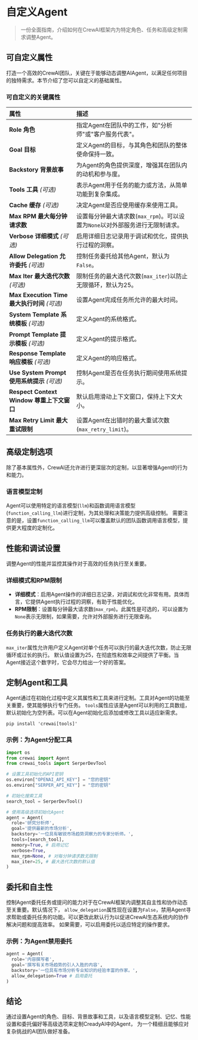 # 自定义Agent

> 一份全面指南，介绍如何在CrewAI框架内为特定角色、任务和高级定制需求调整Agent。

## 可自定义属性

打造一个高效的CrewAI团队，关键在于能够动态调整AIAgent，以满足任何项目的独特需求。本节介绍了您可以自定义的基础属性。

### 可自定义的关键属性

| 属性 | 描述 |
| :---------------------------------- | :------------------------------------------------------------------------------------------------------------------ |
| **Role 角色** | 指定Agent在团队中的工作，如"分析师"或"客户服务代表"。 |
| **Goal 目标** | 定义Agent的目标，与其角色和团队的整体使命保持一致。 |
| **Backstory 背景故事** | 为Agent的角色提供深度，增强其在团队内的动机和参与度。 |
| **Tools 工具** *(可选)* | 表示Agent用于任务的能力或方法，从简单功能到复杂集成。 |
| **Cache 缓存** *(可选)* | 决定Agent是否应使用缓存来使用工具。 |
| **Max RPM 最大每分钟请求数** | 设置每分钟最大请求数(`max_rpm`)。可以设置为`None`以对外部服务进行无限制请求。 |
| **Verbose 详细模式** *(可选)* | 启用详细日志记录用于调试和优化，提供执行过程的洞察。 |
| **Allow Delegation 允许委托** *(可选)* | 控制任务委托给其他Agent，默认为`False`。 |
| **Max Iter 最大迭代次数** *(可选)* | 限制任务的最大迭代次数(`max_iter`)以防止无限循环，默认为25。 |
| **Max Execution Time 最大执行时间** *(可选)* | 设置Agent完成任务所允许的最大时间。 |
| **System Template 系统模板** *(可选)* | 定义Agent的系统格式。 |
| **Prompt Template 提示模板** *(可选)* | 定义Agent的提示格式。 |
| **Response Template 响应模板** *(可选)* | 定义Agent的响应格式。 |
| **Use System Prompt 使用系统提示** *(可选)* | 控制Agent是否在任务执行期间使用系统提示。 |
| **Respect Context Window 尊重上下文窗口** | 默认启用滑动上下文窗口，保持上下文大小。 |
| **Max Retry Limit 最大重试限制** | 设置Agent在出错时的最大重试次数(`max_retry_limit`)。 |

## 高级定制选项

除了基本属性外，CrewAI还允许进行更深层次的定制，以显著增强Agent的行为和能力。

### 语言模型定制

Agent可以使用特定的语言模型(`llm`)和函数调用语言模型(`function_calling_llm`)进行定制，为其处理和决策能力提供高级控制。
需要注意的是，设置`function_calling_llm`可以覆盖默认的团队函数调用语言模型，提供更大程度的定制化。

## 性能和调试设置

调整Agent的性能并监控其操作对于高效的任务执行至关重要。

### 详细模式和RPM限制

* **详细模式**：启用Agent操作的详细日志记录，对调试和优化非常有用。具体而言，它提供Agent执行过程的洞察，有助于性能优化。
* **RPM限制**：设置每分钟最大请求数(`max_rpm`)。此属性是可选的，可以设置为`None`表示无限制，如果需要，允许对外部服务进行无限查询。

### 任务执行的最大迭代次数

`max_iter`属性允许用户定义Agent对单个任务可以执行的最大迭代次数，防止无限循环或过长的执行。
默认值设置为25，在彻底性和效率之间提供了平衡。当Agent接近这个数字时，它会尽力给出一个好的答案。

## 定制Agent和工具

Agent通过在初始化过程中定义其属性和工具来进行定制。工具对Agent的功能至关重要，使其能够执行专门任务。
`tools`属性应该是Agent可以利用的工具数组，默认初始化为空列表。可以在Agent初始化后添加或修改工具以适应新需求。

```shell  theme={null}
pip install 'crewai[tools]'
```

### 示例：为Agent分配工具

```python Code theme={null}
import os
from crewai import Agent
from crewai_tools import SerperDevTool

# 设置工具初始化的API密钥
os.environ["OPENAI_API_KEY"] = "您的密钥"
os.environ["SERPER_API_KEY"] = "您的密钥"

# 初始化搜索工具
search_tool = SerperDevTool()

# 使用高级选项初始化Agent
agent = Agent(
  role='研究分析师',
  goal='提供最新的市场分析',
  backstory='一位具有敏锐市场趋势洞察力的专家分析师。',
  tools=[search_tool],
  memory=True, # 启用记忆
  verbose=True,
  max_rpm=None, # 对每分钟请求数无限制
  max_iter=25, # 最大迭代次数的默认值
)
```

## 委托和自主性

控制Agent委托任务或提问的能力对于在CrewAI框架内调整其自主性和协作动态至关重要。默认情况下，
`allow_delegation`属性现在设置为`False`，禁用Agent寻求帮助或委托任务的功能。可以更改此默认行为以促进CrewAI生态系统内的协作解决问题和提高效率。
如果需要，可以启用委托以适应特定的操作要求。

### 示例：为Agent禁用委托

```python Code theme={null}
agent = Agent(
  role='内容撰写者',
  goal='撰写有关市场趋势的引人入胜的内容',
  backstory='一位具有市场分析专业知识的经验丰富的作家。',
  allow_delegation=True # 启用委托
)
```

## 结论

通过设置Agent的角色、目标、背景故事和工具，以及语言模型定制、记忆、性能设置和委托偏好等高级选项来定制CreadyAI中的Agent，
为一个精细且能够应对复杂挑战的AI团队做好准备。
